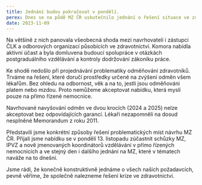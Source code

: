```yaml
---
title: Jednání budou pokračovat v pondělí.
perex: Dnes se na půdě MZ ČR uskutečnilo jednání o řešení situace ve zdravotnictví, tentokrát bez účasti pana ministra. Jednání vedl ředitel právní sekce ministerstva Radek Policar. Ministerstvo předložilo několik návrhů s cílem optimalizovat předatestační vzdělávání a v dlouhodobém horizontu kultivovat pracovní podmínky českých zdravotníků.
date: 2023-11-09
---
```

Na většině z nich panovala všeobecná shoda mezi navrhovateli i zástupci ČLK a odborových organizací působících ve zdravotnictví. Komora nabídla aktivní účast a byla domluvena budoucí spolupráce v otázkách postgraduálního vzdělávání a kontroly dodržování zákoníku práce.

Ke shodě nedošlo při projednávání problematiky odměňování zdravotníků. Trváme na řešení, které doručí prostředky určené na zvýšení odměn všem lékařům. Bez ohledu na odbornost, věk a na to, jestli jsou odměňováni platem nebo mzdou. Proto nemůžeme akceptovat nabídku, která myslí pouze na přímo řízené nemocnice.

Navrhované navyšování odměn ve dvou krocích (2024 a 2025) nelze akceptovat bez odpovídajících garancí. Lékaři nezapomněli na dosud nesplněné Memorandum z roku 2011.

Představili jsme konkrétní způsoby řešení problematických míst návrhu MZ ČR. Přijali jsme nabídku se v pondělí 13. listopadu zúčastnit schůzky MZ, IPVZ a nově jmenovaných koordinátorů vzdělávání v přímo řízených nemocnicích a ve stejný den i dalšího jednání na MZ, které v tématech naváže na to dnešní.

Jsme rádi, že konečně konstruktivně jednáme o všech našich požadavcích, pevně věříme, že společně nalezneme řešení krize ve zdravotnictví.

